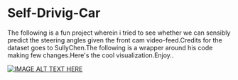 # Self-Drivig-Car
The following is a fun project wherein i tried to see whether we can sensibly predict the steering angles given the front cam video-feed.Credits for the dataset goes to SullyChen.The following is a wrapper around his code making few changes.Here's the cool visualization.Enjoy..


[![IMAGE ALT TEXT HERE](http://img.youtube.com/vi/JeYSUmHCPrA/0.jpg)](https://www.youtube.com/watch?v=JeYSUmHCPrA)
